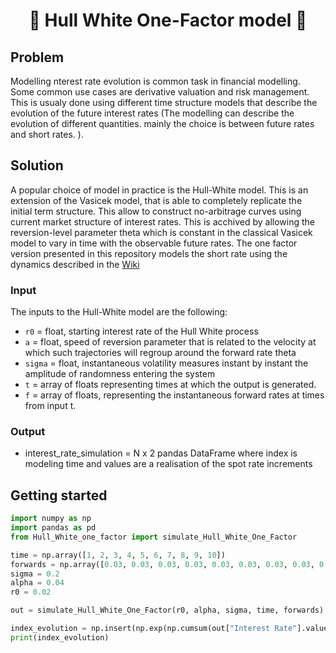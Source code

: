 <h1 align="center" style="border-botom: none">
  <b>
    🐍 Hull White One-Factor model 🐍     
  </b>
</h1>


## Problem
Modelling nterest rate evolution is common task in financial modelling. Some common use cases are derivative valuation and risk management. This is usualy done using different time structure models that describe the evolution of the future interest rates (The modelling can describe the evolution of different quantities. mainly the choice is between future rates and short rates. ).

## Solution
A popular choice of model in practice is the Hull-White model. This is an extension of the Vasicek model, that is able to completely replicate the initial term structure. This allow to construct no-arbitrage curves using current market structure of interest rates. This is acchived by allowing the reversion-level parameter theta which is constant in the classical Vasicek model to vary in time with the observable future rates. The one factor version presented in this repository models the short rate using the dynamics described in the [Wiki](https://en.wikipedia.org/wiki/Hull%E2%80%93White_model)

### Input
The inputs to the Hull-White model are the following:
 - `r0`    = float, starting interest rate of the Hull White process 
 - `a` = float, speed of reversion parameter that is related to the velocity at which such trajectories will regroup around the forward rate theta
 - `sigma` = float, instantaneous volatility measures instant by instant the amplitude of randomness entering the system
 - `t`   = array of floats representing times at which the output is generated. 
 - `f`     = array of floats, representing the instantaneous forward rates at times from input t.

### Output
 - interest_rate_simulation = N x 2 pandas DataFrame where index is modeling time and values are a realisation of the spot rate increments

## Getting started

```python
import numpy as np
import pandas as pd
from Hull_White_one_factor import simulate_Hull_White_One_Factor

time = np.array([1, 2, 3, 4, 5, 6, 7, 8, 9, 10])
forwards = np.array([0.03, 0.03, 0.03, 0.03, 0.03, 0.03, 0.03, 0.03, 0.03, 0.03])
sigma = 0.2
alpha = 0.04
r0 = 0.02

out = simulate_Hull_White_One_Factor(r0, alpha, sigma, time, forwards)

index_evolution = np.insert(np.exp(np.cumsum(out["Interest Rate"].values)),0,1)
print(index_evolution)
```
